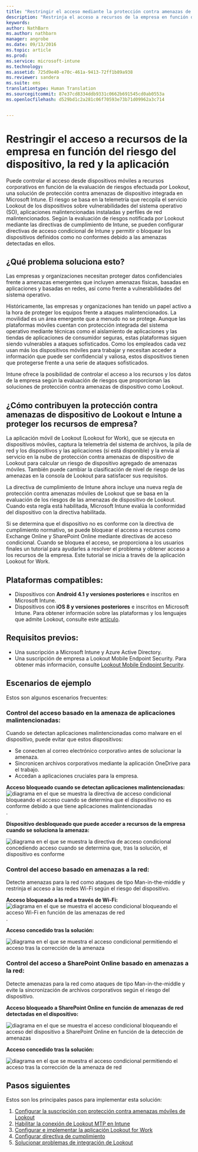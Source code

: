 ```yaml
---
title: "Restringir el acceso mediante la protección contra amenazas de dispositivo | Microsoft Intune"
description: "Restrinja el acceso a recursos de la empresa en función del riesgo del dispositivo, la red y la aplicación."
keywords: 
author: NathBarn
ms.author: nathbarn
manager: angrobe
ms.date: 09/13/2016
ms.topic: article
ms.prod: 
ms.service: microsoft-intune
ms.technology: 
ms.assetid: 725d9e40-e70c-461a-9413-72ff1b89a938
ms.reviewer: sandera
ms.suite: ems
translationtype: Human Translation
ms.sourcegitcommit: 87e37cd8334ddb9331c0662b691545cd0ab0553a
ms.openlocfilehash: d529bd1c2a281c06f70593e73b71d09962a3c714


---
```


# <a name="restrict-access-to-company-resource-based-on-device-network-and-application-risk"></a>Restringir el acceso a recursos de la empresa en función del riesgo del dispositivo, la red y la aplicación
Puede controlar el acceso desde dispositivos móviles a recursos corporativos en función de la evaluación de riesgos efectuada por Lookout, una solución de protección contra amenazas de dispositivo integrada en Microsoft Intune. El riesgo se basa en la telemetría que recopila el servicio Lookout de los dispositivos sobre vulnerabilidades del sistema operativo (SO), aplicaciones malintencionadas instaladas y perfiles de red malintencionados. Según la evaluación de riesgos notificada por Lookout mediante las directivas de cumplimiento de Intune, se pueden configurar directivas de acceso condicional de Intune y permitir o bloquear los dispositivos definidos como no conformes debido a las amenazas detectadas en ellos.  

## <a name="what-problem-does-this-solve"></a>¿Qué problema soluciona esto?
Las empresas y organizaciones necesitan proteger datos confidenciales frente a amenazas emergentes que incluyen amenazas físicas, basadas en aplicaciones y basadas en redes, así como frente a vulnerabilidades del sistema operativo.

Históricamente, las empresas y organizaciones han tenido un papel activo a la hora de proteger los equipos frente a ataques malintencionados. La movilidad es un área emergente que a menudo no se protege. Aunque las plataformas móviles cuentan con protección integrada del sistema operativo mediante técnicas como el aislamiento de aplicaciones y las tiendas de aplicaciones de consumidor seguras, estas plataformas siguen siendo vulnerables a ataques sofisticados. Como los empleados cada vez usan más los dispositivos móviles para trabajar y necesitan acceder a información que puede ser confidencial y valiosa, estos dispositivos tienen que protegerse frente a una serie de ataques sofisticados.

Intune ofrece la posibilidad de controlar el acceso a los recursos y los datos de la empresa según la evaluación de riesgos que proporcionan las soluciones de protección contra amenazas de dispositivo como Lookout.

## <a name="how-do-intune-and-lookout-device-threat-protection-help-protect-company-resources"></a>¿Cómo contribuyen la protección contra amenazas de dispositivo de Lookout e Intune a proteger los recursos de empresa?
La aplicación móvil de Lookout (Lookout for Work), que se ejecuta en dispositivos móviles, captura la telemetría del sistema de archivos, la pila de red y los dispositivos y las aplicaciones (si está disponible) y la envía al servicio en la nube de protección contra amenazas de dispositivo de Lookout para calcular un riesgo de dispositivo agregado de amenazas móviles. También puede cambiar la clasificación de nivel de riesgo de las amenazas en la consola de Lookout para satisfacer sus requisitos.  

La directiva de cumplimiento de Intune ahora incluye una nueva regla de protección contra amenazas móviles de Lookout que se basa en la evaluación de los riesgos de las amenazas de dispositivo de Lookout. Cuando esta regla está habilitada, Microsoft Intune evalúa la conformidad del dispositivo con la directiva habilitada.

Si se determina que el dispositivo no es conforme con la directiva de cumplimiento normativo, se puede bloquear el acceso a recursos como Exchange Online y SharePoint Online mediante directivas de acceso condicional. Cuando se bloquea el acceso, se proporciona a los usuarios finales un tutorial para ayudarles a resolver el problema y obtener acceso a los recursos de la empresa. Este tutorial se inicia a través de la aplicación Lookout for Work.
## <a name="supported-platforms"></a>Plataformas compatibles:
* Dispositivos con **Android 4.1 y versiones posteriores** e inscritos en Microsoft Intune.
* Dispositivos con **iOS 8 y versiones posteriores** e inscritos en Microsoft Intune.
Para obtener información sobre las plataformas y los lenguajes que admite Lookout, consulte este [artículo](https://personal.support.lookout.com/hc/en-us/articles/114094140253).

## <a name="prerequisites"></a>Requisitos previos:
* Una suscripción a Microsoft Intune y Azure Active Directory.
* Una suscripción de empresa a Lookout Mobile Endpoint Security.  Para obtener más información, consulte [Lookout Mobile Endpoint Security](https://www.lookout.com/products/mobile-endpoint-security).

## <a name="example-scenarios"></a>Escenarios de ejemplo
Estos son algunos escenarios frecuentes:
### <a name="control-access-based-on-threat-from-malicious-apps"></a>Control del acceso basado en la amenaza de aplicaciones malintencionadas:
Cuando se detectan aplicaciones malintencionadas como malware en el dispositivo, puede evitar que estos dispositivos:
* Se conecten al correo electrónico corporativo antes de solucionar la amenaza.
* Sincronicen archivos corporativos mediante la aplicación OneDrive para el trabajo.
* Accedan a aplicaciones cruciales para la empresa.

**Acceso bloqueado cuando se detectan aplicaciones malintencionadas:**
![diagrama en el que se muestra la directiva de acceso condicional bloqueando el acceso cuando se determina que el dispositivo no es conforme debido a que tiene aplicaciones malintencionadas](../media/mtp/malicious-apps-blocked.png).

**Dispositivo desbloqueado que puede acceder a recursos de la empresa cuando se soluciona la amenaza:**

![diagrama en el que se muestra la directiva de acceso condicional concediendo acceso cuando se determina que, tras la solución, el dispositivo es conforme](../media/mtp/malicious-apps-unblocked.png)
### <a name="control-access-based-on-threat-to-network"></a>Control del acceso basado en amenazas a la red:
Detecte amenazas para la red como ataques de tipo Man-in-the-middle y restrinja el acceso a las redes Wi-Fi según el riesgo del dispositivo.

**Acceso bloqueado a la red a través de Wi-Fi:**
![diagrama en el que se muestra el acceso condicional bloqueando el acceso Wi-Fi en función de las amenazas de red](../media/mtp/network-wifi-blocked.png).

**Acceso concedido tras la solución:**

![diagrama en el que se muestra el acceso condicional permitiendo el acceso tras la corrección de la amenaza](../media/mtp/network-wifi-unblocked.png)
### <a name="control-access-to-sharepoint-online-based-on-threat-to-network"></a>Control del acceso a SharePoint Online basado en amenazas a la red:

Detecte amenazas para la red como ataques de tipo Man-in-the-middle y evite la sincronización de archivos corporativos según el riesgo del dispositivo.

**Acceso bloqueado a SharePoint Online en función de amenazas de red detectadas en el dispositivo:**

![diagrama en el que se muestra el acceso condicional bloqueando el acceso del dispositivo a SharePoint Online en función de la detección de amenazas](../media/mtp/network-spo-blocked.png)


**Acceso concedido tras la solución:**

![diagrama en el que se muestra el acceso condicional permitiendo el acceso tras la corrección de la amenaza de red](../media/mtp/network-spo-unblocked.png)

## <a name="next-steps"></a>Pasos siguientes
Estos son los principales pasos para implementar esta solución:
1.  [Configurar la suscripción con protección contra amenazas móviles de Lookout](set-up-your-subscription-with-lookout-mtp.md)
2.  [Habilitar la conexión de Lookout MTP en Intune](enable-lookout-mtp-connection-in-intune.md)
3.  [Configurar e implementar la aplicación Lookout for Work](configure-and-deploy-lookout-for-work-apps.md)
4.  [Configurar directiva de cumplimiento](enable-device-threat-protection-rule-in-compliance-policy.md)
5.  [Solucionar problemas de integración de Lookout](http://docs.microsoft.com/en-us/intune/troubleshoot/troubleshooting-lookout-integration)



<!--HONumber=Dec16_HO2-->


